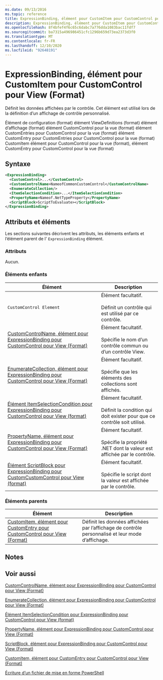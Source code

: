 ```yaml
---
ms.date: 09/13/2016
ms.topic: reference
title: ExpressionBinding, élément pour CustomItem pour CustomControl pour View (Format)
description: ExpressionBinding, élément pour CustomItem pour CustomControl pour View (Format)
ms.openlocfilehash: 8f4bfef4f6c65c6dabc7a776dda1083bac11fdf7
ms.sourcegitcommit: ba7315a496986451cfc1296b659d73ea2373d3f0
ms.translationtype: MT
ms.contentlocale: fr-FR
ms.lasthandoff: 12/10/2020
ms.locfileid: "92648191"
---
```

# <a name="expressionbinding-element-for-customitem-for-customcontrol-for-view-format"></a>ExpressionBinding, élément pour CustomItem pour CustomControl pour View (Format)

Définit les données affichées par le contrôle. Cet élément est utilisé lors de la définition d’un affichage de contrôle personnalisé.

Élément de configuration (format) élément ViewDefinitions (format) élément d’affichage (format) élément CustomControl pour la vue (format) élément CustomEntries pour CustomControl pour la vue (format) élément CustomEntry pour CustomEntries pour CustomControl pour la vue (format) CustomItem élément pour CustomControl pour la vue (format), élément CustomEntry pour CustomControl pour la vue (format)

## <a name="syntax"></a>Syntaxe

```xml
<ExpressionBinding>
  <CustomControl>...</CustomControl>
  <CustomControlName>NameofCommonCustomControl</CustomControlName>
  <EnumerateCollection/>
  <ItemSelectionCondition>...</ItemSelectionCondition>
  <PropertyName>Nameof.NetTypeProperty</PropertyName>
  <ScriptBlock>ScriptToEvaluate></ScriptBlock>
</ExpressionBinding>
```

## <a name="attributes-and-elements"></a>Attributs et éléments

Les sections suivantes décrivent les attributs, les éléments enfants et l’élément parent de l' `ExpressionBinding` élément.

### <a name="attributes"></a>Attributs

Aucun.

### <a name="child-elements"></a>Éléments enfants

|Élément|Description|
|-------------|-----------------|
|`CustomControl Element`|Élément facultatif.<br /><br /> Définit un contrôle qui est utilisé par ce contrôle.|
|[CustomControlName, élément pour ExpressionBinding pour CustomControl pour View (Format)](./customcontrolname-element-for-expressionbinding-for-customcontrol-for-view-format.md)|Élément facultatif.<br /><br /> Spécifie le nom d’un contrôle commun ou d’un contrôle View.|
|[EnumerateCollection, élément pour ExpressionBinding pour CustomControl pour View (Format)](./enumeratecollection-element-for-expressionbinding-for-customcontrol-for-view-format.md)|Élément facultatif.<br /><br /> Spécifie que les éléments des collections sont affichés.|
|[Élément ItemSelectionCondition pour ExpressionBinding pour CustomControl pour View (format)](./itemselectioncondition-element-for-expressionbinding-for-customcontrol-format.md)|Élément facultatif.<br /><br /> Définit la condition qui doit exister pour que ce contrôle soit utilisé.|
|[PropertyName, élément pour ExpressionBinding pour CustomControl pour View (Format)](./propertyname-element-for-expressionbinding-for-customcontrol-for-view-format.md)|Élément facultatif.<br /><br /> Spécifie la propriété .NET dont la valeur est affichée par le contrôle.|
|[Élément ScriptBlock pour ExpressionBinding pour CustomCustomControl pour View (format)](./scriptblock-element-for-expressionbinding-for-customcontrol-for-view-format.md)|Élément facultatif.<br /><br /> Spécifie le script dont la valeur est affichée par le contrôle.|

### <a name="parent-elements"></a>Éléments parents

|Élément|Description|
|-------------|-----------------|
|[CustomItem, élément pour CustomEntry pour CustomControl pour View (Format)](./customitem-element-for-customentry-for-customcontrol-for-view-format.md)|Définit les données affichées par l’affichage de contrôle personnalisé et leur mode d’affichage.|

## <a name="remarks"></a>Notes

## <a name="see-also"></a>Voir aussi

[CustomControlName, élément pour ExpressionBinding pour CustomControl pour View (Format)](./customcontrolname-element-for-expressionbinding-for-customcontrol-for-view-format.md)

[EnumerateCollection, élément pour ExpressionBinding pour CustomControl pour View (Format)](./enumeratecollection-element-for-expressionbinding-for-customcontrol-for-view-format.md)

[Élément ItemSelectionCondition pour ExpressionBinding pour CustomControl pour View (format)](./itemselectioncondition-element-for-expressionbinding-for-customcontrol-format.md)

[PropertyName, élément pour ExpressionBinding pour CustomControl pour View (Format)](./propertyname-element-for-expressionbinding-for-customcontrol-for-view-format.md)

[ScriptBlock, élément pour ExpressionBinding pour CustomControl pour View (Format)](./scriptblock-element-for-expressionbinding-for-customcontrol-for-view-format.md)

[CustomItem, élément pour CustomEntry pour CustomControl pour View (Format)](./customitem-element-for-customentry-for-customcontrol-for-view-format.md)

[Écriture d’un fichier de mise en forme PowerShell](./writing-a-powershell-formatting-file.md)
